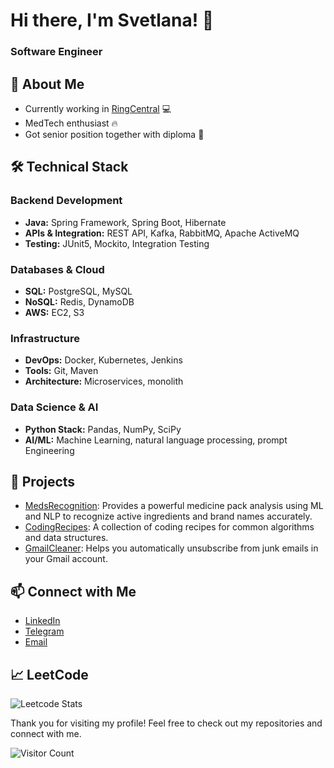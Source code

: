 # Hi there, I'm Svetlana! 👋

### Software Engineer

## 🚀 About Me

- Currently working in [RingCentral](https://www.ringcentral.com/)  :computer:
- MedTech enthusiast 🔥
- Got senior position together with diploma  :muscle:

## 🛠 Technical Stack

### Backend Development
- **Java:** Spring Framework, Spring Boot, Hibernate
- **APIs & Integration:** REST API, Kafka, RabbitMQ, Apache ActiveMQ
- **Testing:** JUnit5, Mockito, Integration Testing

### Databases & Cloud
- **SQL:** PostgreSQL, MySQL
- **NoSQL:** Redis, DynamoDB
- **AWS:** EC2, S3

### Infrastructure
- **DevOps:** Docker, Kubernetes, Jenkins
- **Tools:** Git, Maven
- **Architecture:** Microservices, monolith 

### Data Science & AI
- **Python Stack:** Pandas, NumPy, SciPy
- **AI/ML:** Machine Learning, natural language processing, prompt Engineering

## 🌟 Projects

- [MedsRecognition](https://github.com/SPerekrestova/MedsRecognition): Provides a powerful medicine pack analysis using ML and NLP to recognize active ingredients and brand names accurately.
- [CodingRecipes](https://github.com/SPerekrestova/coding-recipes): A collection of coding recipes for common algorithms and data structures.
- [GmailCleaner](https://github.com/SPerekrestova/GmailCleaner): Helps you automatically unsubscribe from junk emails in your Gmail account.

## 📫 Connect with Me

- [LinkedIn](https://www.linkedin.com/in/svetlana-perekrestova)
- [Telegram](https://t.me/S_P_va)
- [Email](mailto:svetlana.perekrestova2@gmail.com)

## 📈 LeetCode

![Leetcode Stats](https://leetcard.jacoblin.cool/SPerekrestova?ext=heatmap)

<!-- ## 🏆 Top Languages

![Top Languages](https://github-readme-stats.vercel.app/api/top-langs/?username=SPerekrestova&layout=compact&theme=radical)

## 📈 GitHub Stats

![SPerekrestova's GitHub stats](https://github-readme-stats.vercel.app/api?username=SPerekrestova&show_icons=true&theme=radical) -->


Thank you for visiting my profile! Feel free to check out my repositories and connect with me.

![Visitor Count](https://visitor-badge.laobi.icu/badge?page_id=SPerekrestova)
